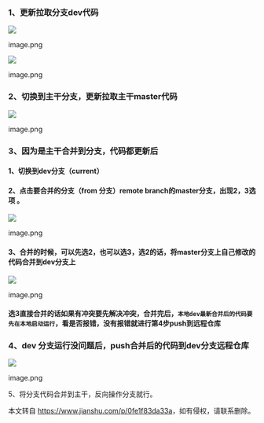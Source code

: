 ### 1、更新拉取分支dev代码

![](//upload-images.jianshu.io/upload_images/6366169-6735976b5c6e7975.png?imageMogr2/auto-orient/strip|imageView2/2/w/367/format/webp)

image.png

![](//upload-images.jianshu.io/upload_images/6366169-61a8a5414a66067a.png?imageMogr2/auto-orient/strip|imageView2/2/w/556/format/webp)

image.png

### 2、切换到主干分支，更新拉取主干master代码

![](//upload-images.jianshu.io/upload_images/6366169-1ed2c104436b0bcf.png?imageMogr2/auto-orient/strip|imageView2/2/w/308/format/webp)

image.png

### 3、因为是主干合并到分支，代码都更新后

#### 1、切换到dev分支（current）

#### 2、点击要合并的分支（from 分支）remote branch的master分支，出现2，3选项 。

![](//upload-images.jianshu.io/upload_images/6366169-c0de86c4b3e698bc.png?imageMogr2/auto-orient/strip|imageView2/2/w/640/format/webp)

image.png

#### 3、合并的时候，可以先选2，也可以选3，选2的话，将master分支上自己修改的代码合并到dev分支上

![](//upload-images.jianshu.io/upload_images/6366169-58ddef26a3ee8222.png?imageMogr2/auto-orient/strip|imageView2/2/w/1200/format/webp)

image.png

#### 选3直接合并的话如果有冲突要先解决冲突，合并完后，`本地dev最新合并后的代码要先在本地启动运行`，看是否报错，没有报错就进行第4步push到远程仓库

### 4、dev 分支运行没问题后，push合并后的代码到dev分支远程仓库

![](//upload-images.jianshu.io/upload_images/6366169-b7f89a4ff62f7e97.png?imageMogr2/auto-orient/strip|imageView2/2/w/1085/format/webp)

image.png

5、将分支代码合并到主干，反向操作分支就行。

本文转自 <https://www.jianshu.com/p/0fe1f83da33a>，如有侵权，请联系删除。